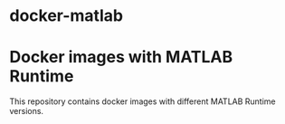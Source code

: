 # docker-matlab
# Docker images with MATLAB Runtime

This repository contains docker images with different MATLAB Runtime versions.
